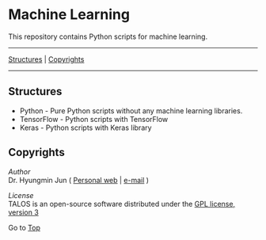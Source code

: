 <a name="top"></a>
# Machine Learning

This repository contains Python scripts for machine learning.

---

[Structures](#Structures) | [Copyrights](#copyrights)

---

## Structures
+ Python - Pure Python scripts without any machine learning libraries.
+ TensorFlow - Python scripts with TensorFlow
+ Keras - Python scripts with Keras library

## Copyrights
*Author*<br>
Dr. Hyungmin Jun ( [Personal web](http://hyungminjun.com) | [e-mail](mailto:hyungminjun@outlook.com) )

*License*<br>
TALOS is an open-source software distributed under the [GPL license, version 3](https://www.gnu.org/licenses/gpl-3.0.en.html/)

Go to [Top](#top)
